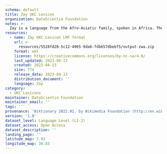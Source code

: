 ```yaml
---
schema: default
title: Zay UKC Lexicon
organization: DataScientia Foundation
notes: >-
  Zay is a language from the Afro-Asiatic family, spoken in Africa. The UKC Lexicon of Zay is represented as a lexico-semantic network. It consists of words, word senses, synsets, as well as sense-level and synset-level relationships.
resources:
  - name: Zay UKC Lexicon LMF format
    url: >-
      resources/5528fd28-5c12-4965-9da6-fdb657dbebf5/output-zwa.zip
    format: xml
    license: https://creativecommons.org/licenses/by-nc-sa/4.0/
    last_updated: 2023-04-13
    created: 2023-04-13
    size: 774
    release_date: 2023-04-13
    distribution_document: ''
    language: Zay
category:
  - UKC Lexicons
maintainer: DataScientia Foundation
maintainer_email: ''
tags: ''
provenance: 'Wiktionary 2022.01. by Wikimedia Foundation (http://en.wiktionary.org); Princeton WordNet 2.1 by Princeton University (https://wordnet.princeton.edu)'
version: '1.0'
dataset_level: Language Level (L1-2)
dataset_access: Open Access
dataset_description: ''
landing_page: ''
latitude_map: 7.93
longitude_map: 38.83
---
```

